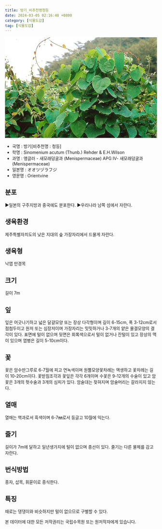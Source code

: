 ```yaml
---
title: 방기_비추천명청등
date: 2024-03-05 02:16:48 +0800
category: [식물도감]
tag: [식물도감]
---
```




![방기[비추천명 : 청등]](/assets/img/fileUpload/plants/basic/Menispermaceae/Sinomenium/6816/6816_1_th2.jpg)
- 국명 : 방기[비추천명 : 청등]
- 학명 : Sinomenium acutum (Thunb.) Rehder & E.H.Wilson
- 과명 : 앵글러 - 새모래덩굴과 (Menispermaceae) APG Ⅳ- 새모래덩굴과 (Menispermaceae)
- 일본명 : オオツヅラフジ
- 영문명 : Orientvine


## 분포
▶일본의 구주지방과 중국에도 분포한다.
▶우리나라 남쪽 섬에서 자란다.
## 생육환경
제주특별자치도의 낮은 지대의 숲 가장자리에서 드물게 자란다.
## 생육형
낙엽 만경목
## 크기
길이 7m
## 잎
잎은 어긋나기하고 넓은 달걀모양 또는 장상 다각형이며 길이 6-15cm, 폭 3-12cm로서 점첨두이고 원저 또는 심장저이며 가장자리는 밋밋하거나 3-7개의 얕은 물결모양의 결각이 있다. 표면에 털이 없으며 뒷면은 회록색으로서 털이 없거나 잔털이 있고 장상의 맥이 있으며 엽병은 길이 5-10cm이다.
## 꽃
꽃은 암수딴그루로 6-7월에 피고 연녹색이며 원뿔모양꽃차례는 액생하고 꽃차례는 길이 10-20cm이다. 꽃받침조각과 꽃잎은 각각 6개이며 수꽃은 9-12개의 수술이 있고 암꽃은 3개의 헛수술과 3개의 심피가 있다. 암술대는 젖혀지며 암술머리는 갈라지지 않는다. 
## 열매
열매는 핵과로서 흑색이며 6-7㎜로서 둥글고 10월에 익는다.
## 줄기
길이가 7m에 달하고 일년생가지에 털이 없으며 종선이 있다. 줄기는 다른 물체를 감고 자란다.
## 번식방법
종자, 삽목, 휘묻이로 증식한다.
## 특징
때로는 댕댕이와 비슷하지만 털이 없으므로 구별할 수 있다.






본 데이터에 대한 모든 저작권리는 국립수목원 또는 원저작자에게 있습니다.
